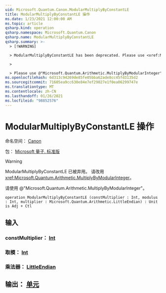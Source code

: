 ```yaml
---
uid: Microsoft.Quantum.Canon.ModularMultiplyByConstantLE
title: ModularMultiplyByConstantLE 操作
ms.date: 1/23/2021 12:00:00 AM
ms.topic: article
qsharp.kind: operation
qsharp.namespace: Microsoft.Quantum.Canon
qsharp.name: ModularMultiplyByConstantLE
qsharp.summary: >-
  > [!WARNING]

  > ModularMultiplyByConstantLE has been deprecated. Please use <xref:Microsoft.Quantum.Arithmetic.MultiplyByModularInteger> instead.

  >

  > Please use @"Microsoft.Quantum.Arithmetic.MultiplyByModularInteger".
ms.openlocfilehash: 6d313c94269de85fe05bba62ade8cc45fd3135d2
ms.sourcegitcommit: 71605ea9cc630e84e7ef29027e1f0ea06299747e
ms.translationtype: MT
ms.contentlocale: zh-CN
ms.lasthandoff: 01/26/2021
ms.locfileid: "98852576"
---
```

# <a name="modularmultiplybyconstantle-operation"></a>ModularMultiplyByConstantLE 操作

命名空间： [Canon](xref:Microsoft.Quantum.Canon)

包： [Microsoft 量子. 标准版](https://nuget.org/packages/Microsoft.Quantum.Standard)


> [!WARNING]
> ModularMultiplyByConstantLE 已被弃用。 请改用 <xref:Microsoft.Quantum.Arithmetic.MultiplyByModularInteger>。
>
> 请使用 @"Microsoft.Quantum.Arithmetic.MultiplyByModularInteger"。



```qsharp
operation ModularMultiplyByConstantLE (constMultiplier : Int, modulus : Int, multiplier : Microsoft.Quantum.Arithmetic.LittleEndian) : Unit is Adj + Ctl
```


## <a name="input"></a>输入

### <a name="constmultiplier--int"></a>constMultiplier： [Int](xref:microsoft.quantum.lang-ref.int)




### <a name="modulus--int"></a>取模： [Int](xref:microsoft.quantum.lang-ref.int)




### <a name="multiplier--littleendian"></a>乘法器： [LittleEndian](xref:Microsoft.Quantum.Arithmetic.LittleEndian)





## <a name="output--unit"></a>输出： [单元](xref:microsoft.quantum.lang-ref.unit)

